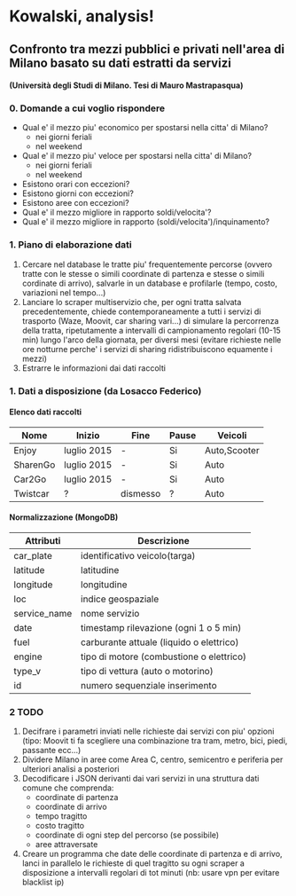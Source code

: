 # Kowalski, analysis!

## Confronto tra mezzi pubblici e privati nell'area di Milano basato su dati estratti da servizi
#### (Università degli Studi di Milano. Tesi di Mauro Mastrapasqua)

### 0. Domande a cui voglio rispondere

- Qual e' il mezzo piu' economico per spostarsi nella citta' di Milano?
	- nei giorni feriali
	- nel weekend
- Qual e' il mezzo piu' veloce per spostarsi nella citta' di Milano?
	- nei giorni feriali
	- nel weekend
- Esistono orari con eccezioni?
- Esistono giorni con eccezioni?
- Esistono aree con eccezioni?
- Qual e' il mezzo migliore in rapporto soldi/velocita'?
- Qual e' il mezzo migliore in rapporto (soldi/velocita')/inquinamento?

### 1. Piano di elaborazione dati

1. Cercare nel database le tratte piu' frequentemente percorse (ovvero tratte con le stesse o simili coordinate di partenza e stesse o simili cordinate di arrivo), salvarle in un database e profilarle (tempo, costo, variazioni nel tempo...)
1. Lanciare lo scraper multiservizio che, per ogni tratta salvata precedentemente, chiede contemporaneamente a tutti i servizi di trasporto (Waze, Moovit, car sharing vari...) di simulare la percorrenza della tratta, ripetutamente a intervalli di campionamento regolari (10-15 min) lungo l'arco della giornata, per diversi mesi (evitare richieste nelle ore notturne perche' i servizi di sharing ridistribuiscono equamente i mezzi)
1. Estrarre le informazioni dai dati raccolti

### 1. Dati a disposizione (da Losacco Federico)

#### Elenco dati raccolti

|Nome|Inizio|Fine|Pause|Veicoli|
|-|-|-|-|-|
|Enjoy|luglio 2015|-|Si|Auto,Scooter|
|SharenGo|luglio 2015|-|Si|Auto|
|Car2Go|luglio 2015|-|Si|Auto|
|Twistcar|?|dismesso|?|Auto|

#### Normalizzazione (MongoDB)

|Attributi|Descrizione|
|-|-|
|car_plate|identificativo veicolo(targa)|
|latitude|latitudine|
|longitude|longitudine|
|loc|indice geospaziale|
|service_name|nome servizio|
|date|timestamp rilevazione (ogni 1 o 5 min)
|fuel|carburante attuale (liquido o elettrico)|
|engine|tipo di motore (combustione o elettrico)|
|type_v|tipo di vettura (auto o motorino)|
|id|numero sequenziale inserimento|

### 2 TODO

1. Decifrare i parametri inviati nelle richieste dai servizi con piu' opzioni (tipo: Moovit ti fa scegliere una combinazione tra tram, metro, bici, piedi, passante ecc...)
1. Dividere Milano in aree come Area C, centro, semicentro e periferia per ulteriori analisi a posteriori
1. Decodificare i JSON derivanti dai vari servizi in una struttura dati comune che comprenda:
	- coordinate di partenza
	- coordinate di arrivo
	- tempo tragitto
	- costo tragitto
	- coordinate di ogni step del percorso (se possibile)
	- aree attraversate
1. Creare un programma che date delle coordinate di partenza e di arrivo, lanci in parallelo le richieste di quel tragitto su ogni scraper a disposizione a intervalli regolari di tot minuti (nb: usare vpn per evitare blacklist ip)
